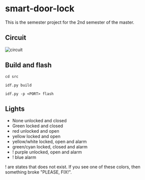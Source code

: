 # smart-door-lock

This is the semester project for the 2nd semester of the master.

## Circuit

![circuit](./circuit/circuit.svg)

## Build and flash

```
cd src

idf.py build

idf.py -p <PORT> flash
```

## Lights

-   None unlocked and closed
-   Green locked and closed
-   red unlocked and open
-   yellow locked and open
-   yellow/white locked, open and alarm
-   green/cyan locked, closed and alarm
-   ! purple unlocked, open and alarm
-   ! blue alarm

! are states that does not exist. If you see one of these colors, then something broke "PLEASE, FIX!".
